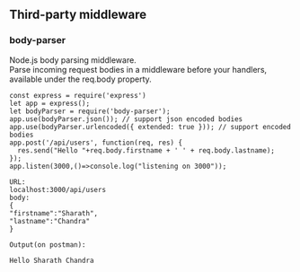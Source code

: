 ## Third-party middleware
### body-parser
Node.js body parsing middleware.  
Parse incoming request bodies in a middleware before your handlers, available under the req.body property.
```
const express = require('express')
let app = express();
let bodyParser = require('body-parser');
app.use(bodyParser.json()); // support json encoded bodies
app.use(bodyParser.urlencoded({ extended: true })); // support encoded bodies
app.post('/api/users', function(req, res) {
  res.send("Hello "+req.body.firstname + ' ' + req.body.lastname);
});
app.listen(3000,()=>console.log("listening on 3000"));
```
```
URL:
localhost:3000/api/users
body:
{
"firstname":"Sharath",
"lastname":"Chandra"
}
```
```
Output(on postman):

Hello Sharath Chandra
```
